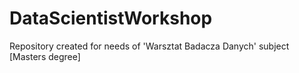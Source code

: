 # DataScientistWorkshop
Repository created for needs of 'Warsztat Badacza Danych' subject [Masters degree]
